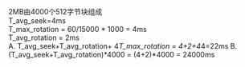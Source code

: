 2MB由4000个512字节块组成  
T_avg_seek=4ms  
T_max_rotation = 60/15000 * 1000 = 4ms  
T_avg_rotation = 2ms  
A. T_avg_seek+T_avg_rotation+ 4*T_max_rotation = 4+2+4*4=22ms
B. (T_avg_seek+T_avg_rotation)*4000 = (4+2)*4000 = 24000ms